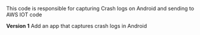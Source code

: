 This code is responsible for capturing Crash logs on Android and sending to AWS IOT code

<b> Version 1</b> </n>
Add an app that captures crash logs in Android
